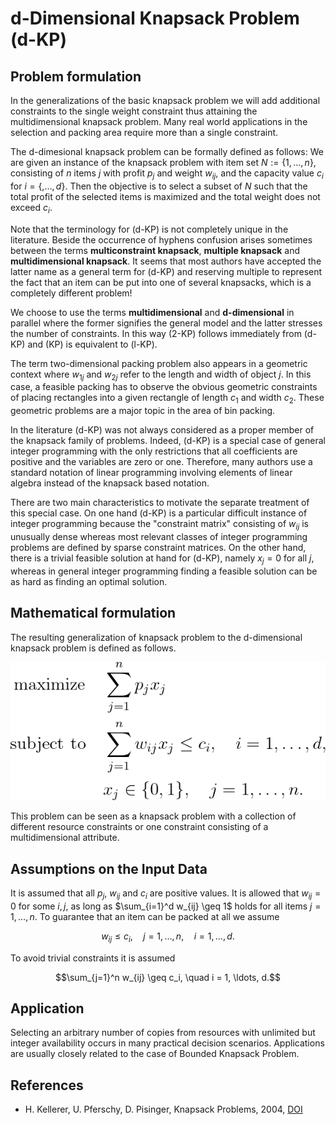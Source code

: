 # d-Dimensional Knapsack Problem (d-KP)


## Problem formulation

In the generalizations of the basic knapsack problem we will add additional constraints to the single weight constraint thus
attaining the multidimensional knapsack problem. Many real world applications
in the selection and packing area require more than a single constraint.


The d-dimesional knapsack problem can be formally defined as follows: We are given an
instance of the knapsack problem with item set $N:= \lbrace 1,\ldots,n \rbrace$, consisting of $n$ items $j$ with profit
$p_j$ and weight $w_{ij}$, and the capacity value $c_i$ for $i = \lbrace, \ldots, d \rbrace$. Then the objective is to select a subset of $N$ such
that the total profit of the selected items is maximized and the total weight does not
exceed $c_i$.

Note that the terminology for (d-KP) is not completely unique in the literature.
Beside the occurrence of hyphens confusion arises sometimes between the terms
**multiconstraint knapsack**, **multiple knapsack** and **multidimensional knapsack**. It seems
that most authors have accepted the latter name as a general term for (d-KP) and
reserving multiple to represent the fact that an item can be put into one of several
knapsacks, which is a completely different problem!


We choose to use the terms **multidimensional** and **d-dimensional** in parallel where
the former signifies the general model and the latter stresses the number of constraints.
In this way (2-KP) follows immediately from (d-KP) and (KP) is equivalent to (l-KP).

The term two-dimensional packing problem also appears in a geometric context
where $w_{1j}$ and $w_{2j}$ refer to the length and width of object $j$. In this case, a feasible
packing has to observe the obvious geometric constraints of placing rectangles into
a given rectangle of length $c_1$ and width $c_2$. These geometric problems are a major
topic in the area of bin packing.

In the literature (d-KP) was not always considered as a proper member of the knapsack
family of problems. Indeed, (d-KP) is a special case of general integer programming
with the only restrictions that all coefficients are positive and the variables are zero
or one. Therefore, many authors use a standard notation of linear programming
involving elements of linear algebra instead of the knapsack based notation.

There are two main characteristics to motivate the separate treatment of this special
case. On one hand (d-KP) is a particular difficult instance of integer programming
because the "constraint matrix" consisting of $w_{ij}$ is unusually dense whereas most
relevant classes of integer programming problems are defined by sparse constraint
matrices. On the other hand, there is a trivial feasible solution at hand for (d-KP),
namely $x_j = 0$ for all $j$, whereas in general integer programming finding a feasible
solution can be as hard as finding an optimal solution.


## Mathematical formulation

The resulting generalization of knapsack problem to the d-dimensional knapsack problem is defined as follows.

![Mathematical formulation](./problem.png)


This problem can be seen as a knapsack problem with a collection of different
resource constraints or one constraint consisting of a multidimensional attribute.


## Assumptions on the Input Data

It is assumed that all $p_j$, $w_{ij}$ and $c_i$ are positive values. It
is allowed that $w_{ij }= 0$ for some $i, j$, as long as $\sum_{i=1}^d w_{ij} \geq 1$ holds for all items
$j = 1,\ldots,n$. To guarantee that an item can be packed at all we assume
```math
w_{ij} \leq c_i, \quad j = 1,\ldots,n, \quad i = 1, \ldots, d.
```
To avoid trivial constraints it is assumed
```math
\sum_{j=1}^n w_{ij} \geq c_i, \quad i = 1, \ldots, d.
```


## Application

Selecting an arbitrary number of copies from resources with unlimited but integer
availability occurs in many practical decision scenarios. Applications are usually
closely related to the case of Bounded Knapsack Problem.


## References
+  H. Kellerer, U. Pferschy, D. Pisinger, Knapsack Problems, 2004, [DOI](https://doi.org/10.1007/978-3-540-24777-7)
